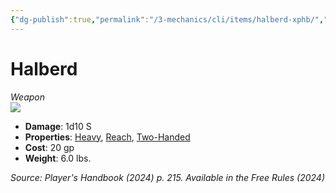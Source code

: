 ```yaml
---
{"dg-publish":true,"permalink":"/3-mechanics/cli/items/halberd-xphb/","tags":["ttrpg-cli/compendium/src/5e/xphb","ttrpg-cli/item/rarity/none","ttrpg-cli/item/weapon/martial","ttrpg-cli/item/weapon/melee"],"created":"2025-03-01T17:25:25.569-05:00","updated":"2025-03-01T18:44:36.645-05:00"}
---
```


# Halberd
*Weapon*  
![](3-Mechanics/CLI/items/img/halberd.webp#right)

- **Damage**: 1d10 S
- **Properties**: [Heavy](3-Mechanics/CLI/rules/item-properties.md#Heavy), [Reach](3-Mechanics/CLI/rules/item-properties.md#Reach), [Two-Handed](3-Mechanics/CLI/rules/item-properties.md#Two-Handed)
- **Cost**: 20 gp
- **Weight**: 6.0 lbs.

*Source: Player's Handbook (2024) p. 215. Available in the Free Rules (2024)*